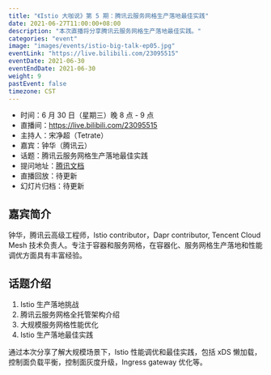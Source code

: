 ```yaml
---
title: "《Istio 大咖说》第 5 期：腾讯云服务网格生产落地最佳实践"
date: 2021-06-27T11:00:00+08:00
description: "本次直播将分享腾讯云服务网格生产落地最佳实践。"
categories: "event"
image: "images/events/istio-big-talk-ep05.jpg"
eventLink: "https://live.bilibili.com/23095515"
eventDate: 2021-06-30
eventEndDate: 2021-06-30
weight: 9
pastEvent: false
timezone: CST
---
```


- 时间：6 月 30 日（星期三）晚 8 点 - 9 点
- 直播间：<https://live.bilibili.com/23095515>
- 主持人：宋净超（Tetrate）
- 嘉宾：钟华（腾讯云）
- 话题：腾讯云服务网格生产落地最佳实践
- 提问地址：[腾讯文档](https://docs.qq.com/doc/DRUZSbHVkck9Wc0V4)
- 直播回放：待更新
- 幻灯片归档：待更新

## 嘉宾简介

钟华，腾讯云高级工程师，Istio contributor，Dapr contributor, Tencent Cloud Mesh 技术负责人。专注于容器和服务网格，在容器化、服务网格生产落地和性能调优方面具有丰富经验。

## 话题介绍

1. Istio 生产落地挑战
2. 腾讯云服务网格全托管架构介绍
3. 大规模服务网格性能优化
4. Istio 生产落地最佳实践

通过本次分享了解大规模场景下，Istio 性能调优和最佳实践，包括 xDS 懒加载，控制面负载平衡，控制面灰度升级，Ingress gateway 优化等。
